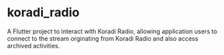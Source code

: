 # koradi_radio

A Flutter project to interact with Koradi Radio, allowing application users to connect to the stream orginating from Koradi Radio and also access archived activities. 

